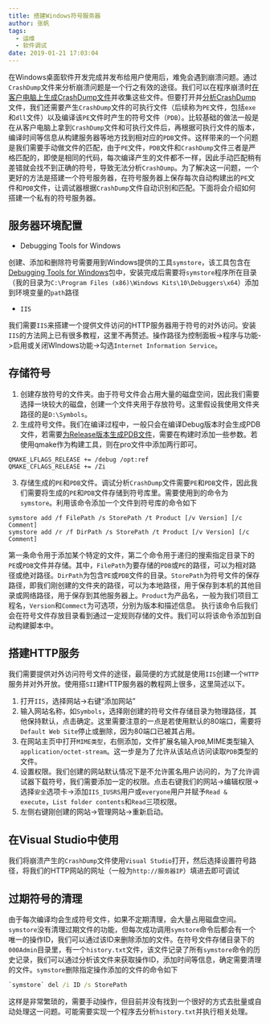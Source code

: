 ```yaml
---
title: 搭建Windows符号服务器
author: 张帆
tags:
  - 运维
  - 软件调试
date: 2019-01-21 17:03:04
---
```


在Windows桌面软件开发完成并发布给用户使用后，难免会遇到崩溃问题。通过`CrashDump`文件来分析崩溃问题是一个行之有效的途径。我们可以在程序崩溃时[在客户电脑上生成CrashDump文件](https://docs.microsoft.com/en-us/windows/desktop/wer/collecting-user-mode-dumps)并收集这些文件。但要打开并[分析CrashDump](https://docs.microsoft.com/en-us/windows/desktop/dxtecharts/crash-dump-analysis)文件，我们还需要产生`CrashDump`文件的可执行文件（后续称为`PE`文件，包括`exe`和`dll`文件）以及编译该`PE`文件时产生的符号文件（`PDB`）。比较基础的做法一般是在从客户电脑上拿到`CrashDump`文件和可执行文件后，再根据可执行文件的版本，编译时间等信息从构建服务器等地方找到相对应的`PDB`文件。这样带来的一个问题是我们需要手动做文件的匹配，由于`PE`文件，`PDB`文件和`CrashDump`文件三者是严格匹配的，即使是相同的代码，每次编译产生的文件都不一样，因此手动匹配稍有差错就会找不到正确的符号，导致无法分析`CrashDump`。为了解决这一问题，一个更好的方法是搭建一个符号服务器，在符号服务器上保存每次自动构建出的`PE`文件和`PDB`文件，让调试器根据`CrashDump`文件自动识别和匹配。下面将会介绍如何搭建一个私有的符号服务器。

<!--more-->

## 服务器环境配置

- Debugging Tools for Windows

创建、添加和删除符号需要用到Windows提供的工具`symstore`，该工具包含在[Debugging Tools for Windows](https://docs.microsoft.com/en-us/windows-hardware/drivers/debugger/)包中，安装完成后需要将`symstore`程序所在目录（我的目录为`C:\Program Files (x86)\Windows Kits\10\Debuggers\x64`）添加到环境变量的`path`路径

- `IIS`

我们需要`IIS`来搭建一个提供文件访问的HTTP服务器用于符号的对外访问。安装`IIS`的方法网上已有很多教程，这里不再赘述。操作路径为控制面板->程序与功能->启用或关闭WIndows功能->勾选`Internet Information Service`。

## 存储符号

1. 创建存放符号的文件夹。由于符号文件会占用大量的磁盘空间，因此我们需要选择一块较大的磁盘，创建一个文件夹用于存放符号。这里假设我使用文件夹路径的是`D:\Symbols`。
2. 生成符号文件。我们在编译过程中，一般只会在编译Debug版本时会生成PDB文件，若需要[为Release版本生成PDB文件](https://www.wintellect.com/correctly-creating-native-c-release-build-pdbs)，需要在构建时添加一些参数。若使用qmake作为构建工具，则在pro文件中添加两行即可。

 ``` qmake
 QMAKE_LFLAGS_RELEASE += /debug /opt:ref
 QMAKE_CFLAGS_RELEASE += /Zi
 ```

3. 存储生成的`PE`和`PDB`文件。调试分析`CrashDump`文件需要`PE`和`PDB`文件，因此我们需要将生成的`PE`和`PDB`文件存储到符号库里。需要使用到的命令为`symstore`。利用该命令添加一个文件到符号库的命令如下

 ```
 symstore add /f FilePath /s StorePath /t Product [/v Version] [/c Comment]
 symstore add /r /f DirPath /s StorePath /t Product [/v Version] [/c Comment]
 ```

第一条命令用于添加某个特定的文件，第二个命令用于递归的搜索指定目录下的`PE`或`PDB`文件并存储。其中，`FilePath`为要存储的`PDB`或`PE`的路径，可以为相对路径或绝对路径。`DirPath`为包含`PE`或`PDB`文件的目录。`StorePath`为符号文件的保存路径，即我们刚创建的文件夹的路径，可以为本地路径，用于保存到本机的其他目录或网络路径，用于保存到其他服务器上。`Product`为产品名，一般为我们项目工程名，`Version`和`Commect`为可选项，分别为版本和描述信息。
执行该命令后我们会在符号文件存放目录看到通过一定规则存储的文件。我们可以将该命令添加到自动构建脚本中。


## 搭建HTTP服务

我们需要提供对外访问符号文件的途径，最简便的方式就是使用`IIS`创建一个`HTTP`服务并对外开放。使用搭`SII`建HTTP服务器的教程网上很多，这里简述以下。

1. 打开`IIS`，选择网站->右键“添加网站”
2. 输入网站名称，如`Symbols`，选择刚创建的符号文件存储目录为物理路径，其他保持默认，点击确定。这里需要注意的一点是若使用默认的80端口，需要将`Default Web Site`停止或删除，因为80端口已被其占用。
3. 在网站主页中打开`MIME类型`，右侧添加，文件扩展名输入`PDB`,MIME类型输入`application/octet-stream`。这一步是为了允许从该站点访问读取`PDB`类型的文件。
4. 设置权限。我们创建的网站默认情况下是不允许匿名用户访问的，为了允许调试器下载符号，我们需要添加一定的权限。点击右键我们的网站->编辑权限->选择`安全`选项卡->添加`IIS_IUSRS`用户或`everyone`用户并赋予`Read & execute`，`List folder contents`和`Read`三项权限。
5. 左侧右键刚创建的网站->管理网站->重新启动。

## 在Visual Studio中使用

我们将崩溃产生的`CrashDump`文件使用`Visual Studio`打开，然后选择设置符号路径，将我们的HTTP网站的网址（一般为`http://服务器IP`）填进去即可调试


## 过期符号的清理

由于每次编译均会生成符号文件，如果不定期清理，会大量占用磁盘空间。`symstore`没有清理过期文件的功能，但每次成功调用`symstore`命令后都会有一个唯一的操作ID，我们可以通过该ID来删除添加的文件。在符号文件存储目录下的`000Admin`目录里，有一个`history.txt`文件，该文件记录了所有`symstore`命令的历史记录，我们可以通过分析该文件来获取操作ID，添加时间等信息，确定需要清理的文件。`symstore`删除指定操作添加的文件的命令如下

 ``` cmd
 `symstore` del /i ID /s StorePath
 ```

这样是非常繁琐的，需要手动操作，但目前并没有找到一个很好的方式去批量或自动处理这一问题。可能需要实现一个程序去分析`history.txt`并执行相关处理。
